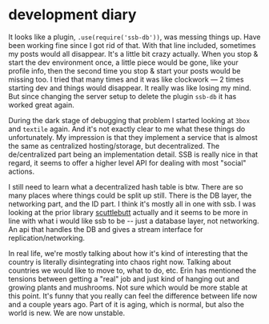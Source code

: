 # development diary

It looks like a plugin, `.use(require('ssb-db'))`, was messing things up. Have been working fine since I got rid of that. With that line included, sometimes my posts would all disappear. It's a little bit crazy actually. When you stop & start the dev environment once, a little piece would be gone,  like your profile info, then the second time you stop & start your posts would be missing too. I tried that many times and it was like clockwork — 2 times starting dev and things would disappear. It really was like losing my mind. But since changing the server setup to delete the plugin `ssb-db` it has worked great again.

During the dark stage of debugging that problem I started looking at `3box` and `textile` again. And it's not exactly clear to me what these things do unfortunately. My impression is that they implement a service that is almost the same as centralized hosting/storage, but decentralized. The de/centralized part being an implementation detail. SSB is really nice in that regard, it seems to offer a higher level API for dealing with most "social" actions.

I still need to learn what a decentralized hash table is btw. There are so many places where things could be split up still. There is the DB layer, the networking part, and the ID part. I think it's mostly all in one with ssb. I was looking at the prior library [scuttlebutt](https://github.com/dominictarr/scuttlebutt) actually and it seems to be more in line with what i would like ssb to be -- just a database layer, not networking. An api that handles the DB and gives a stream interface for replication/networking.

In real life, we're mostly talking about how it's kind of interesting that the country is literally disintegrating into chaos right now. Talking about countries we would like to move to, what to do, etc. Erin has mentioned the tensions between getting a "real" job and just kind of hanging out and growing plants and mushrooms. Not sure which would be more stable at this point. It's funny that you really can feel the difference between life now and a couple years ago. Part of it is aging, which is normal, but also the world is new. We are now unstable.

